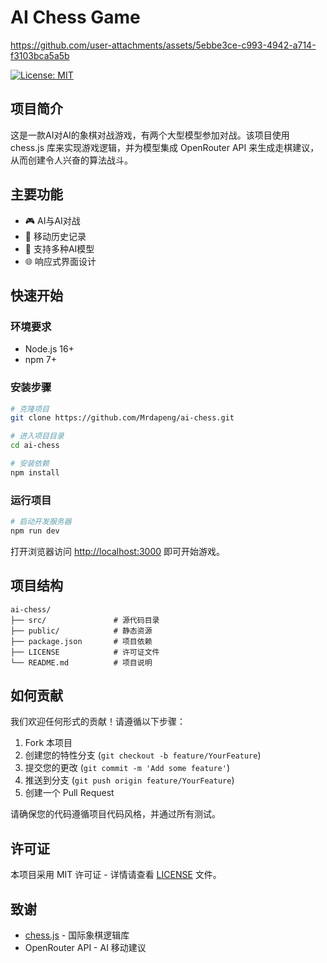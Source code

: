 # AI Chess Game
https://github.com/user-attachments/assets/5ebbe3ce-c993-4942-a714-f3103bca5a5b

[![License: MIT](https://img.shields.io/badge/License-MIT-yellow.svg)](https://opensource.org/licenses/MIT)

## 项目简介

这是一款AI对AI的象棋对战游戏，有两个大型模型参加对战。该项目使用 chess.js 库来实现游戏逻辑，并为模型集成 OpenRouter API 来生成走棋建议，从而创建令人兴奋的算法战斗。

## 主要功能

- 🎮 AI与AI对战
- 📜 移动历史记录
- 🤖 支持多种AI模型
- 🌐 响应式界面设计

## 快速开始

### 环境要求

- Node.js 16+
- npm 7+

### 安装步骤

```bash
# 克隆项目
git clone https://github.com/Mrdapeng/ai-chess.git

# 进入项目目录
cd ai-chess

# 安装依赖
npm install
```

### 运行项目

```bash
# 启动开发服务器
npm run dev
```

打开浏览器访问 [http://localhost:3000](http://localhost:3000) 即可开始游戏。

## 项目结构

```
ai-chess/
├── src/               # 源代码目录
├── public/            # 静态资源
├── package.json       # 项目依赖
├── LICENSE            # 许可证文件
└── README.md          # 项目说明
```

## 如何贡献

我们欢迎任何形式的贡献！请遵循以下步骤：

1. Fork 本项目
2. 创建您的特性分支 (`git checkout -b feature/YourFeature`)
3. 提交您的更改 (`git commit -m 'Add some feature'`)
4. 推送到分支 (`git push origin feature/YourFeature`)
5. 创建一个 Pull Request

请确保您的代码遵循项目代码风格，并通过所有测试。

## 许可证

本项目采用 MIT 许可证 - 详情请查看 [LICENSE](LICENSE) 文件。

## 致谢

- [chess.js](https://github.com/jhlywa/chess.js) - 国际象棋逻辑库
- OpenRouter API - AI 移动建议
